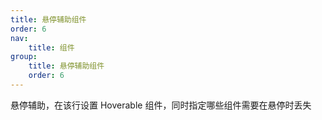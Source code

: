 ```yaml
---
title: 悬停辅助组件
order: 6
nav:
    title: 组件
group:
    title: 悬停辅助组件
    order: 6
---
```


<code src="./basic.tsx"></code>

悬停辅助，在该行设置 Hoverable 组件，同时指定哪些组件需要在悬停时丢失
